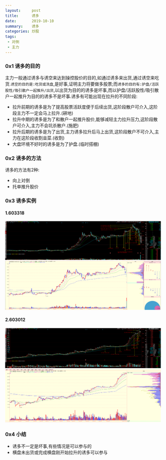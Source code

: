 ```yaml
---
layout:     post
title:      诱多
date:       2019-10-10
summary:    诱多
categories: 炒股
tags:
 - 对倒
 - 主力
---
```


### 0x1 诱多的目的

主力一般通过诱多与诱空来达到操控股价的目的,如通过诱多来出货,通过诱空来吃货.`诱空的目的是:吃货或洗盘`,是好事,证明主力将要做多股票;而`诱多的目的有:护盘/活跃股性/吸引散户一起推升/出货`,以出货为目的的诱多是坏事,而以护盘/活跃股性/吸引散户一起推升为目的的诱多不是坏事.诱多有可能出现在拉升的不同阶段:

+ 拉升前期的诱多是为了提高股票活跃度便于后续出货,这阶段散户可介入,这阶段主力不一定会马上拉升.(耕地)
+ 拉升中期的诱多是为了和散户一起推升股价,能够减轻主力拉升压力,这阶段散户可介入,主力不会坑杀散户.(施肥)
+ 拉升后期的诱多是为了出货,主力诱多拉升后马上出货,这阶段散户不可介入,主力在这阶段收割韭菜.(收割)
+ 大盘环境不好时的诱多是为了护盘.(临时搭棚)

### 0x2 诱多的方法

诱多的方法有2种:

+ 向上对倒
+ 托单推升股价

### 0x3 诱多实例

#### 1.603318

<img src="https://raw.githubusercontent.com/3xp10it/pic/master/kdurYa.png" data-action="zoom">
<img src="https://raw.githubusercontent.com/3xp10it/pic/master/XJE5cg.png" data-action="zoom">

#### 2.603012 

<img src="https://raw.githubusercontent.com/3xp10it/pic/master/u9Jpd1.png" data-action="zoom">
<img src="https://raw.githubusercontent.com/3xp10it/pic/master/J2vCRN.png" data-action="zoom">

### 0x4 小结

+ 诱多不一定是坏事,有些情况是可以参与的
+ 横盘未出货或完成横盘刚开始拉升的诱多可以参与
